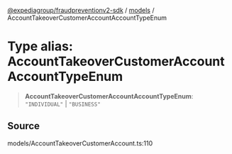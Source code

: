 [@expediagroup/fraudpreventionv2-sdk](../../index.md) / [models](../index.md) / AccountTakeoverCustomerAccountAccountTypeEnum

# Type alias: AccountTakeoverCustomerAccountAccountTypeEnum

> **AccountTakeoverCustomerAccountAccountTypeEnum**: `"INDIVIDUAL"` \| `"BUSINESS"`

## Source

models/AccountTakeoverCustomerAccount.ts:110
